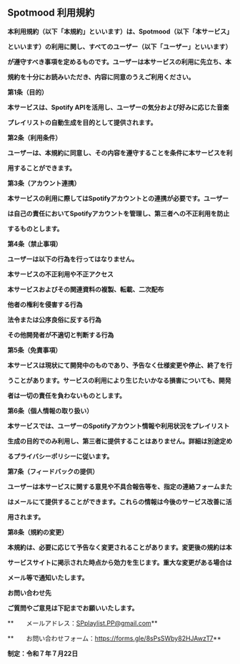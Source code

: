 ## **Spotmood 利用規約**



**本利用規約（以下「本規約」といいます）は、Spotmood（以下「本サービス」**

**といいます）の利用に関し、すべてのユーザー（以下「ユーザー」といいます）**

**が遵守すべき事項を定めるものです。ユーザーは本サービスの利用に先立ち、本**

**規約を十分にお読みいただき、内容に同意のうえご利用ください。**





**第1条（目的）**



**本サービスは、Spotify APIを活用し、ユーザーの気分および好みに応じた音楽**

**プレイリストの自動生成を目的として提供されます。**





**第2条（利用条件）**



**ユーザーは、本規約に同意し、その内容を遵守することを条件に本サービスを利**

**用することができます。**





**第3条（アカウント連携）**



**本サービスの利用に際してはSpotifyアカウントとの連携が必要です。ユーザー**

**は自己の責任においてSpotifyアカウントを管理し、第三者への不正利用を防止**

**するものとします。**





**第4条（禁止事項）**



**ユーザーは以下の行為を行ってはなりません。**



**本サービスの不正利用や不正アクセス**



**本サービスおよびその関連資料の複製、転載、二次配布**



**他者の権利を侵害する行為**



**法令または公序良俗に反する行為**



**その他開発者が不適切と判断する行為**





**第5条（免責事項）**



**本サービスは現状にて開発中のものであり、予告なく仕様変更や停止、終了を行**

**うことがあります。サービスの利用により生じたいかなる損害についても、開発**

**者は一切の責任を負わないものとします。**





**第6条（個人情報の取り扱い）**



**本サービスでは、ユーザーのSpotifyアカウント情報や利用状況をプレイリスト**

**生成の目的でのみ利用し、第三者に提供することはありません。詳細は別途定め**

**るプライバシーポリシーに従います。**





**第7条（フィードバックの提供）**



**ユーザーは本サービスに関する意見や不具合報告等を、指定の連絡フォームまた**

**はメールにて提供することができます。これらの情報は今後のサービス改善に活**

**用されます。**





**第8条（規約の変更）**



**本規約は、必要に応じて予告なく変更されることがあります。変更後の規約は本**

**サービスサイトに掲示された時点から効力を生じます。重大な変更がある場合は**

**メール等で通知いたします。**





**お問い合わせ先**



**ご質問やご意見は下記までお願いいたします。**



**　　メールアドレス：SPplaylist.PP@gmail.com**



**　　お問い合わせフォーム：https://forms.gle/8sPsSWby82HJAwzT7**







**制定：令和７年７月22日**

